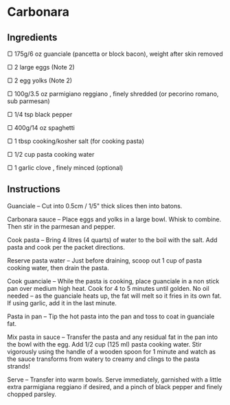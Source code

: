 # Carbonara

## Ingredients

▢ 175g/6 oz guanciale (pancetta or block bacon), weight after skin removed 

▢ 2 large eggs (Note 2)

▢ 2 egg yolks (Note 2)

▢ 100g/3.5 oz parmigiano reggiano , finely shredded (or pecorino romano, sub parmesan)

▢ 1/4 tsp black pepper

▢ 400g/14 oz spaghetti

▢ 1 tbsp cooking/kosher salt (for cooking pasta)

▢ 1/2 cup pasta cooking water

▢ 1 garlic clove , finely minced (optional)


## Instructions

Guanciale – Cut into 0.5cm / 1/5" thick slices then into batons.

Carbonara sauce – Place eggs and yolks in a large bowl. Whisk to combine. Then stir in the parmesan and pepper.

Cook pasta – Bring 4 litres (4 quarts) of water to the boil with the salt. Add pasta and cook per the packet directions.

Reserve pasta water – Just before draining, scoop out 1 cup of pasta cooking water, then drain the pasta.

Cook guanciale – While the pasta is cooking, place guanciale in a non stick pan over medium high heat. Cook for 4 to 5 minutes until golden. No oil needed – as the guanciale heats up, the fat will melt so it fries in its own fat. If using garlic, add it in the last minute.

Pasta in pan – Tip the hot pasta into the pan and toss to coat in guanciale fat.

Mix pasta in sauce – Transfer the pasta and any residual fat in the pan into the bowl with the egg. Add 1/2 cup (125 ml) pasta cooking water. Stir vigorously using the handle of a wooden spoon for 1 minute and watch as the sauce transforms from watery to creamy and clings to the pasta strands!

Serve – Transfer into warm bowls. Serve immediately, garnished with a little extra parmigiana reggiano if desired, and a pinch of black pepper and finely chopped parsley.

